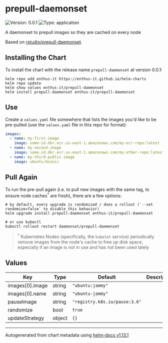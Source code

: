# prepull-daemonset

![Version: 0.0.1](https://img.shields.io/badge/Version-0.0.1-informational?style=flat-square) ![Type: application](https://img.shields.io/badge/Type-application-informational?style=flat-square)

A daemonset to prepull images so they are cached on every node

Based on [rstudio/prepull-daemonset](https://github.com/rstudio/helm/tree/main/other-charts/prepull-daemonset).

## Installing the Chart

To install the chart with the release name `prepull-daemonset` at version 0.0.1:

```console
helm repo add enthus-it https://enthus-it.github.io/helm-charts
helm repo update
helm show values enthus-it/prepull-daemonset
helm install prepull-daemonset enthus-it/prepull-daemonset
```

## Use

Create a `values.yaml` file somewhere that lists the images you'd like to be pre-pulled (use the `values.yaml` file in this repo for format):

```yaml
images:
  - name: my-first-image
    image: some-id.dkr.ecr.us-east-1.amazonaws.com/my-ecr-repo:latest
  - name: my-second-image
    image: some-id.dkr.ecr.us-east-1.amazonaws.com/my-other-repo:latest
  - name: my-third-public-image
    image: ubuntu:bionic
```

## Pull Again

To run the pre-pull again (i.e. to pull new images with the same tag, to ensure node
caches<sup>†</sup> are fresh), there are a few options:

```console
# by default, every upgrade is randomized / does a rollout (`--set randomize=false` to disable this behavior)
helm upgrade install prepull-daemonset enthus-it/prepull-daemonset

# or use kubectl
kubectl rollout restart daemonset/prepull-daemonset
```

> <sup>†</sup> Kubernetes Nodes (specifically, the `kubelet` service) periodically remove images from
> the node's cache to free up disk space, especially if an image is not in use and has
> not been used lately

## Values

| Key | Type | Default | Description |
|-----|------|---------|-------------|
| images[0].image | string | `"ubuntu:jammy"` |  |
| images[0].name | string | `"ubuntu-jammy"` |  |
| pauseImage | string | `"registry.k8s.io/pause:3.6"` |  |
| randomize | bool | `true` |  |
| updateStrategy | object | `{}` |  |

----------------------------------------------
Autogenerated from chart metadata using [helm-docs v1.13.1](https://github.com/norwoodj/helm-docs/releases/v1.13.1)
